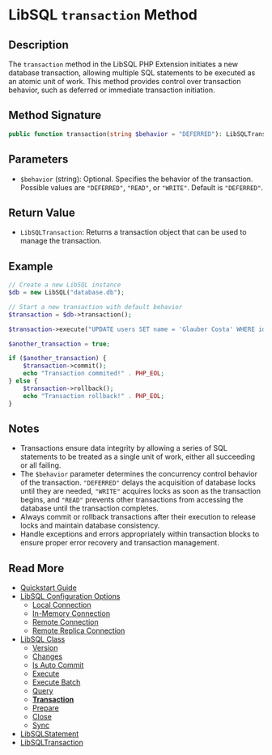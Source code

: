 # LibSQL `transaction` Method

## Description

The `transaction` method in the LibSQL PHP Extension initiates a new database transaction, allowing multiple SQL statements to be executed as an atomic unit of work. This method provides control over transaction behavior, such as deferred or immediate transaction initiation.

## Method Signature

```php
public function transaction(string $behavior = "DEFERRED"): LibSQLTransaction
```

## Parameters

- `$behavior` (string): Optional. Specifies the behavior of the transaction. Possible values are `"DEFERRED"`, `"READ"`, or `"WRITE"`. Default is `"DEFERRED"`.

## Return Value

- `LibSQLTransaction`: Returns a transaction object that can be used to manage the transaction.

## Example

```php
// Create a new LibSQL instance
$db = new LibSQL("database.db");

// Start a new transaction with default behavior
$transaction = $db->transaction();

$transaction->execute("UPDATE users SET name = 'Glauber Costa' WHERE id = 6");

$another_transaction = true;

if ($another_transaction) {
    $transaction->commit();
    echo "Transaction commited!" . PHP_EOL;
} else {
    $transaction->rollback();
    echo "Transaction rollback!" . PHP_EOL;
}
```

## Notes

- Transactions ensure data integrity by allowing a series of SQL statements to be treated as a single unit of work, either all succeeding or all failing.
- The `$behavior` parameter determines the concurrency control behavior of the transaction. `"DEFERRED"` delays the acquisition of database locks until they are needed, `"WRITE"` acquires locks as soon as the transaction begins, and `"READ"` prevents other transactions from accessing the database until the transaction completes.
- Always commit or rollback transactions after their execution to release locks and maintain database consistency.
- Handle exceptions and errors appropriately within transaction blocks to ensure proper error recovery and transaction management.

## Read More

- [Quickstart Guide](quick-start.md)
- [LibSQL Configuration Options](000-configuration.md)
    - [Local Connection](001-local-connection.md)
    - [In-Memory Connection](002-memory-connection.md)
    - [Remote Connection](003-remote-connection.md)
    - [Remote Replica Connection](004-remote-replica-connection.md)
- [LibSQL Class](005-LibSQL-class.md)
    - [Version](006-version.md)
    - [Changes](007-changes.md)
    - [Is Auto Commit](008-isAutocommit.md)
    - [Execute](009-execute.md)
    - [Execute Batch](010-executeBatch.md)
    - [Query](011-query.md)
    - **[Transaction](012-transaction.md)**
    - [Prepare](013-prepare.md)
    - [Close](014-close.md)
    - [Sync](015-sync.md)
- [LibSQLStatement](016-LibSQLStatement.md)
- [LibSQLTransaction](017-LibSQLTransaction.md)
